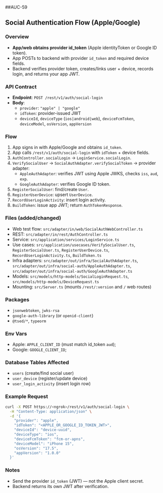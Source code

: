 ##AUC-59
## Social Authentication Flow (Apple/Google)

### Overview
- **App/web obtains provider id_token** (Apple identityToken or Google ID token).
- App POSTs to backend with provider `id_token` and required device fields.
- Backend verifies provider token, creates/links user + device, records login, and returns your app JWT.

### API Contract
- **Endpoint**: `POST /rest/v1/auth/social-login`
- **Body**:
  - `provider`: `"apple" | "google"`
  - `idToken`: provider-issued JWT
  - `deviceId`, `deviceType` (`ios|android|web`), `deviceFcmToken`, `deviceModel`, `osVersion`, `appVersion`

### Flow
1. App signs in with Apple/Google and obtains `id_token`.
2. App calls `/rest/v1/auth/social-login` with `idToken` + device fields.
3. `AuthController.socialLogin` → `LoginService.socialLogin`.
4. `VerifySocialUser` → `SocialAuthAdapter.verifySocialToken` → provider adapter:
   - `AppleAuthAdapter`: verifies JWT using Apple JWKS, checks `iss`, `aud`, `exp`.
   - `GoogleAuthAdapter`: verifies Google ID token.
5. `RegisterSocialUser`: find/create `User`.
6. `RegisterUserDevice`: upsert `UserDevice`.
7. `RecordUserLoginActivity`: insert login activity.
8. `BuildToken`: issue app JWT; return `AuthTokenResponse`.

### Files (added/changed)
- Web test flow: `src/adapter/in/web/SocialAuthWebController.ts`
- REST: `src/adapter/in/rest/AuthController.ts`
- Service: `src/application/services/LoginService.ts`
- Use cases: `src/application/usecases/VerifySocialUser.ts`, `RegisterSocialUser.ts`, `RegisterUserDevice.ts`, `RecordUserLoginActivity.ts`, `BuildToken.ts`
- Infra adapters: `src/adapter/out/infra/SocialAuthAdapter.ts`, `src/adapter/out/infra/social-auth/AppleAuthAdapter.ts`, `src/adapter/out/infra/social-auth/GoogleAuthAdapter.ts`
- Models: `src/models/http-models/SocialLoginRequest.ts`, `src/models/http-models/DeviceRequest.ts`
- Mounting: `src/Server.ts` (mounts `/rest/:version` and `/` web routes)

### Packages
- `jsonwebtoken`, `jwks-rsa`
- `google-auth-library` (or `openid-client`)
- `@tsed/*`, `typeorm`

### Env Vars
- Apple: `APPLE_CLIENT_ID` (must match id_token `aud`);
- Google: `GOOGLE_CLIENT_ID`; 

### Database Tables Affected
- `users` (create/find social user)
- `user_device` (register/update device)
- `user_login_activity` (insert login row)

### Example Request
```bash
curl -X POST https://<ngrok>/rest/v1/auth/social-login \
  -H "Content-Type: application/json" \
  -d '{
    "provider": "apple",
    "idToken": "<APPLE_OR_GOOGLE_ID_TOKEN_JWT>",
    "deviceId": "device-uuid",
    "deviceType": "ios",
    "deviceFcmToken": "fcm-or-apns",
    "deviceModel": "iPhone 15",
    "osVersion": "17.5",
    "appVersion": "1.0.0"
  }'
```

### Notes
- Send the provider `id_token` (JWT) — not the Apple client secret.
- Backend returns its own JWT after verification.



